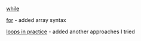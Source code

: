 [while](step1/text.md) 

[for](step2/text.md) - added array syntax

[loops in practice](step3/text.md)  - added another approaches I tried